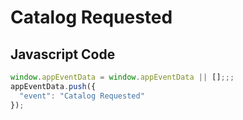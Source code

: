 # Catalog Requested

### 

## Javascript Code
```js
window.appEventData = window.appEventData || [];;;
appEventData.push({
  "event": "Catalog Requested"
});
```








